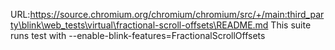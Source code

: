 URL:https://source.chromium.org/chromium/chromium/src/+/main:third_party\blink\web_tests\virtual\fractional-scroll-offsets\README.md
This suite runs test with --enable-blink-features=FractionalScrollOffsets
